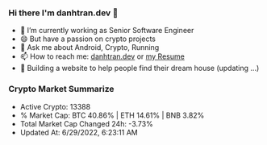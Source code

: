 ### Hi there I'm danhtran.dev 👋

- 🔭 I’m currently working as Senior Software Engineer
- 😄 But have a passion on crypto projects
- 💬 Ask me about Android, Crypto, Running 
- 📫 How to reach me: <a href="https://danhtran.dev" target="_blank">danhtran.dev</a> or <a href="Developer-Resume.pdf" target="_blank">my Resume</a>
- 🌱 Building a website to help people find their dream house (updating ...)

### Crypto Market Summarize
- Active Crypto: 13388
- % Market Cap: BTC 40.86% | ETH 14.61% | BNB 3.82%
- Total Market Cap Changed 24h: -3.73%
- Updated At: 6/29/2022, 6:23:11 AM
